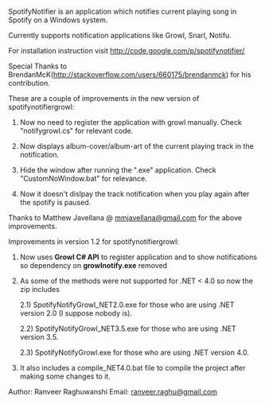 SpotifyNotifier is an application which notifies current playing song in Spotify
on a Windows system.

Currently supports notification applications like Growl, Snarl, Notifu.

For installation instruction visit http://code.google.com/p/spotifynotifier/

Special Thanks to BrendanMcK(http://stackoverflow.com/users/660175/brendanmck)
for his contribution.


These are a couple of improvements in the new version of spotifynotifiergrowl:

1) Now no need to register the application with growl manually. Check
"notifygrowl.cs" for relevant code.

2) Now displays album-cover/album-art of the current playing track in the
notification.

3) Hide the window after running the ".exe" application. Check
"CustomNoWindow.bat" for relevance.

4) Now it doesn't dislpay the track notification when you play again after the
spotify is paused.


Thanks to Matthew Javellana @ mmjavellana@gmail.com for the above improvements.


Improvements in version 1.2 for spotifynotifiergrowl:

1) Now uses <b>Growl C# API</b> to register application and to show notifications so dependency on <b>growlnotify.exe</b> removed

2) As some of the methods were not supported for .NET < 4.0 so now the zip includes  

   2.1) SpotifyNotifyGrowl_NET2.0.exe for those who are using .NET version 2.0 (I suppose nobody is).

   2.2) SpotifyNotifyGrowl_NET3.5.exe for those who are using .NET version 3.5.

   2.3) SpotifyNotifyGrowl.exe for those who are using .NET version 4.0.

3) It also includes a compile_NET4.0.bat file to compile the project after making some changes to it.


Author: Ranveer Raghuwanshi
Email: ranveer.raghu@gmail.com

